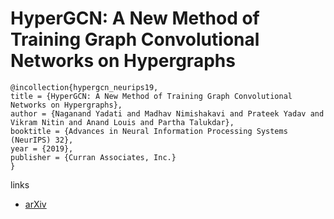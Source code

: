 # HyperGCN: A New Method of Training Graph Convolutional Networks on Hypergraphs

```
@incollection{hypergcn_neurips19,
title = {HyperGCN: A New Method of Training Graph Convolutional Networks on Hypergraphs},
author = {Naganand Yadati and Madhav Nimishakavi and Prateek Yadav and Vikram Nitin and Anand Louis and Partha Talukdar},
booktitle = {Advances in Neural Information Processing Systems (NeurIPS) 32},
year = {2019},
publisher = {Curran Associates, Inc.}
}
```

links
- [arXiv](https://arxiv.org/abs/1809.02589)
